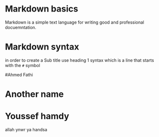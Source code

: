 # Markdown basics

Markdown is a simple text language for writing good and professional docuemntation.

# Markdown syntax

in order to create a Sub title use heading 1 syntax which is a line that starts with the `#` symbol


#Ahmed Fathi

# Another name
# Youssef hamdy
allah ynwr ya handsa